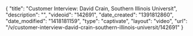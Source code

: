 {
    "title": "Customer Interview: David Crain, Southern Illinois Universit",
    "description": "",
    "videoid": "142691",
    "date_created": "1391812860",
    "date_modified": "1418181159",
    "type": "captivate",
    "layout": "video",
    "url": "\/v\/customer-interview-david-crain-southern-illinois-universit\/142691"
}